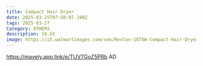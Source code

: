 ```yaml
---
title: Compact Hair Dryer
date: 2025-03-25T07:50:07.198Z
tags: 2025-03-27
Category: OTHERS
description: 10.XX
image: https://i5.walmartimages.com/seo/Revlon-1875W-Compact-Hair-Dryer-Black_9b619d96-02a9-470c-8c84-8ec2fda3cf6c.5afe0804f72f7d268cdb573c763bdaaa.jpeg?odnHeight=640&odnWidth=640&odnBg=FFFFFF
---
```

https://mavely.app.link/e/TUV7GoZ5PRb   AD